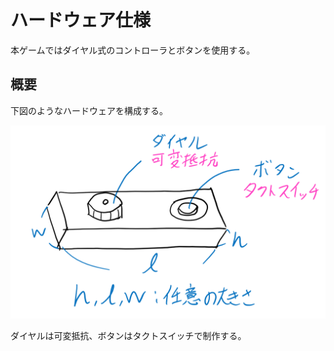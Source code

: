 # ハードウェア仕様

本ゲームではダイヤル式のコントローラとボタンを使用する。  

## 概要

下図のようなハードウェアを構成する。

![コントローラ概要図](./resources/コントローラ概要図.png)

ダイヤルは可変抵抗、ボタンはタクトスイッチで制作する。